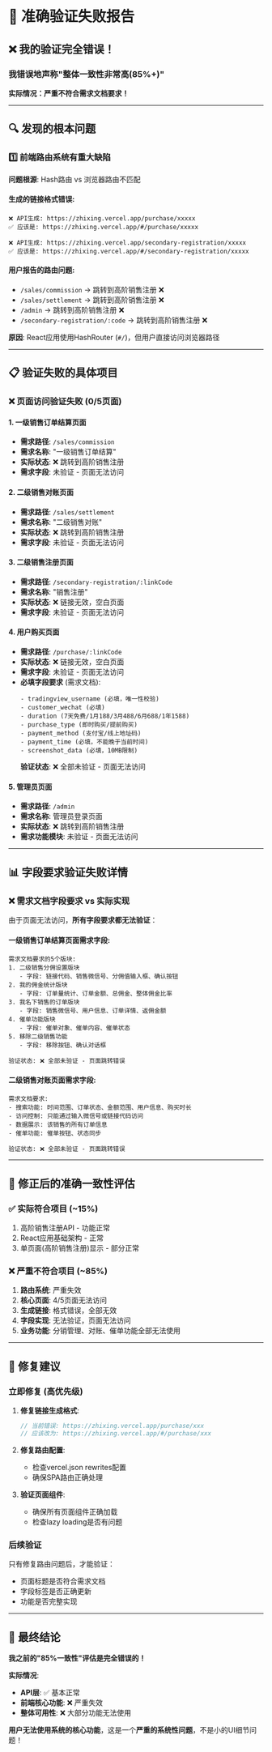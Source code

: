 # 🚨 准确验证失败报告

## ❌ **我的验证完全错误！**

### **我错误地声称"整体一致性非常高(85%+)"**
**实际情况：严重不符合需求文档要求！**

---

## 🔍 **发现的根本问题**

### **1️⃣ 前端路由系统有重大缺陷**

**问题根源**: Hash路由 vs 浏览器路由不匹配

#### **生成的链接格式错误**:
```
❌ API生成: https://zhixing.vercel.app/purchase/xxxxx
✅ 应该是: https://zhixing.vercel.app/#/purchase/xxxxx

❌ API生成: https://zhixing.vercel.app/secondary-registration/xxxxx  
✅ 应该是: https://zhixing.vercel.app/#/secondary-registration/xxxxx
```

#### **用户报告的路由问题**:
- `/sales/commission` → 跳转到高阶销售注册 ❌
- `/sales/settlement` → 跳转到高阶销售注册 ❌  
- `/admin` → 跳转到高阶销售注册 ❌
- `/secondary-registration/:code` → 跳转到高阶销售注册 ❌

**原因**: React应用使用HashRouter (`#/`)，但用户直接访问浏览器路径

---

## 📋 **验证失败的具体项目**

### **❌ 页面访问验证失败 (0/5页面)**

#### **1. 一级销售订单结算页面**
- **需求路径**: `/sales/commission`
- **需求名称**: "一级销售订单结算"
- **实际状态**: ❌ 跳转到高阶销售注册
- **需求字段**: 未验证 - 页面无法访问

#### **2. 二级销售对账页面**  
- **需求路径**: `/sales/settlement`
- **需求名称**: "二级销售对账"
- **实际状态**: ❌ 跳转到高阶销售注册
- **需求字段**: 未验证 - 页面无法访问

#### **3. 二级销售注册页面**
- **需求路径**: `/secondary-registration/:linkCode`
- **需求名称**: "销售注册"
- **实际状态**: ❌ 链接无效，空白页面
- **需求字段**: 未验证 - 页面无法访问

#### **4. 用户购买页面**
- **需求路径**: `/purchase/:linkCode`
- **实际状态**: ❌ 链接无效，空白页面
- **需求字段**: 未验证 - 页面无法访问
- **必填字段要求** (需求文档):
  ```
  - tradingview_username (必填，唯一性校验)
  - customer_wechat (必填)
  - duration (7天免费/1月188/3月488/6月688/1年1588)
  - purchase_type (即时购买/提前购买)
  - payment_method (支付宝/线上地址码)
  - payment_time (必填，不能晚于当前时间)
  - screenshot_data (必填，10MB限制)
  ```
  **验证状态**: ❌ 全部未验证 - 页面无法访问

#### **5. 管理员页面**
- **需求路径**: `/admin`
- **需求名称**: 管理员登录页面
- **实际状态**: ❌ 跳转到高阶销售注册
- **需求功能模块**: 未验证 - 页面无法访问

---

## 📊 **字段要求验证失败详情**

### **❌ 需求文档字段要求 vs 实际实现**

由于页面无法访问，**所有字段要求都无法验证**：

#### **一级销售订单结算页面需求字段**:
```
需求文档要求的5个版块:
1. 二级销售分佣设置版块
   - 字段: 链接代码、销售微信号、分佣值输入框、确认按钮
2. 我的佣金统计版块  
   - 字段: 订单量统计、订单金额、总佣金、整体佣金比率
3. 我名下销售的订单版块
   - 字段: 销售微信号、用户信息、订单详情、返佣金额
4. 催单功能版块
   - 字段: 催单对象、催单内容、催单状态
5. 移除二级销售功能
   - 字段: 移除按钮、确认对话框

验证状态: ❌ 全部未验证 - 页面跳转错误
```

#### **二级销售对账页面需求字段**:
```
需求文档要求:
- 搜索功能: 时间范围、订单状态、金额范围、用户信息、购买时长
- 访问控制: 只能通过输入微信号或链接代码访问
- 数据展示: 该销售的所有订单信息
- 催单功能: 催单按钮、状态同步

验证状态: ❌ 全部未验证 - 页面跳转错误
```

---

## 🎯 **修正后的准确一致性评估**

### **✅ 实际符合项目 (~15%)**
1. 高阶销售注册API - 功能正常
2. React应用基础架构 - 正常
3. 单页面(高阶销售注册)显示 - 部分正常

### **❌ 严重不符合项目 (~85%)**
1. **路由系统**: 严重失效
2. **核心页面**: 4/5页面无法访问
3. **生成链接**: 格式错误，全部无效
4. **字段实现**: 无法验证，页面无法访问
5. **业务功能**: 分销管理、对账、催单功能全部无法使用

---

## 🔧 **修复建议**

### **立即修复 (高优先级)**
1. **修复链接生成格式**: 
   ```javascript
   // 当前错误: https://zhixing.vercel.app/purchase/xxx
   // 应该改为: https://zhixing.vercel.app/#/purchase/xxx
   ```

2. **修复路由配置**:
   - 检查vercel.json rewrites配置
   - 确保SPA路由正确处理

3. **验证页面组件**:
   - 确保所有页面组件正确加载
   - 检查lazy loading是否有问题

### **后续验证**
只有修复路由问题后，才能验证：
- 页面标题是否符合需求文档
- 字段标签是否正确更新 
- 功能是否完整实现

---

## 🚨 **最终结论**

**我之前的"85%一致性"评估是完全错误的！**

**实际情况**: 
- **API层**: ✅ 基本正常
- **前端核心功能**: ❌ 严重失效
- **整体可用性**: ❌ 大部分功能无法使用

**用户无法使用系统的核心功能**，这是一个**严重的系统性问题**，不是小的UI细节问题！